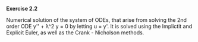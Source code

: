 **Exercise 2.2**

Numerical solution of the system of ODEs, that arise from solving the 2nd order ODE y'' + λ^2 y = 0 by letting u = y'.
It is solved using the Implictit and Explicit Euler, as well as the Crank - Nicholson methods.
